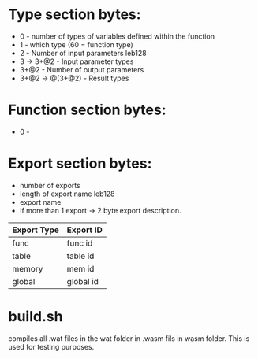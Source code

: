 # Type section bytes:

* 0 - number of types of variables defined within the function
* 1 - which type (60 = function type)
* 2 - Number of input parameters leb128
* 3 -> 3+@2 - Input parameter types
* 3+@2 - Number of output parameters
* 3+@2 -> @(3+@2) - Result types

# Function section bytes:

* 0 -

# Export section bytes:

* number of exports
* length of export name leb128
* export name
* if more than 1 export -> 2 byte export description.

| Export Type | Export ID |
|-------------|-----------|
| func        | func id   |
| table       | table id  |
| memory      | mem id    |
| global      | global id |

# build.sh

compiles all .wat files in the wat folder in .wasm fils in wasm folder. This is used
for testing purposes. 